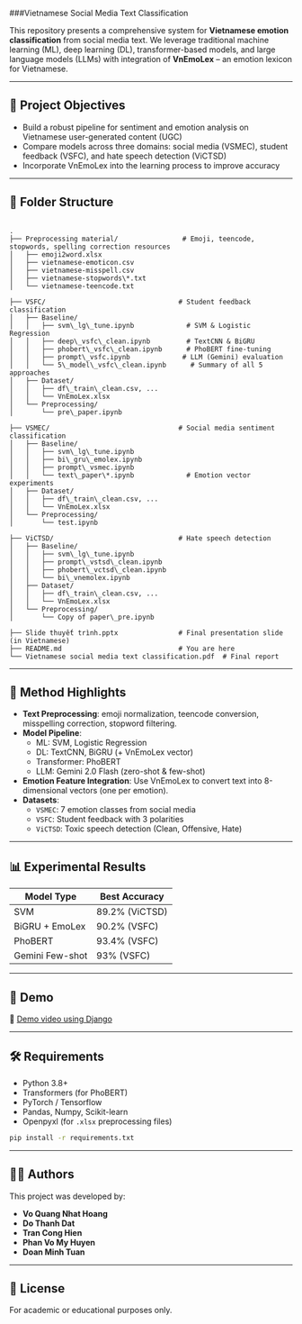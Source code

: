 ###Vietnamese Social Media Text Classification

This repository presents a comprehensive system for **Vietnamese emotion classification** from social media text. We leverage traditional machine learning (ML), deep learning (DL), transformer-based models, and large language models (LLMs) with integration of **VnEmoLex** – an emotion lexicon for Vietnamese.

---

## 🎯 Project Objectives

- Build a robust pipeline for sentiment and emotion analysis on Vietnamese user-generated content (UGC)
- Compare models across three domains: social media (VSMEC), student feedback (VSFC), and hate speech detection (ViCTSD)
- Incorporate VnEmoLex into the learning process to improve accuracy

---

## 📁 Folder Structure

```

.
├── Preprocessing material/                # Emoji, teencode, stopwords, spelling correction resources
│   ├── emoji2word.xlsx
│   ├── vietnamese-emoticon.csv
│   ├── vietnamese-misspell.csv
│   ├── vietnamese-stopwords\*.txt
│   └── vietnamese-teencode.txt

├── VSFC/                                 # Student feedback classification
│   ├── Baseline/
│   │   ├── svm\_lg\_tune.ipynb             # SVM & Logistic Regression
│   │   ├── deep\_vsfc\_clean.ipynb         # TextCNN & BiGRU
│   │   ├── phobert\_vsfc\_clean.ipynb      # PhoBERT fine-tuning
│   │   ├── prompt\_vsfc.ipynb             # LLM (Gemini) evaluation
│   │   └── 5\_model\_vsfc\_clean.ipynb      # Summary of all 5 approaches
│   ├── Dataset/
│   │   ├── df\_train\_clean.csv, ...
│   │   └── VnEmoLex.xlsx
│   └── Preprocessing/
│       └── pre\_paper.ipynb

├── VSMEC/                                # Social media sentiment classification
│   ├── Baseline/
│   │   ├── svm\_lg\_tune.ipynb
│   │   ├── bi\_gru\_emolex.ipynb
│   │   ├── prompt\_vsmec.ipynb
│   │   └── text\_paper\*.ipynb             # Emotion vector experiments
│   ├── Dataset/
│   │   ├── df\_train\_clean.csv, ...
│   │   └── VnEmoLex.xlsx
│   └── Preprocessing/
│       └── test.ipynb

├── ViCTSD/                               # Hate speech detection
│   ├── Baseline/
│   │   ├── svm\_lg\_tune.ipynb
│   │   ├── prompt\_vstsd\_clean.ipynb
│   │   ├── phobert\_vctsd\_clean.ipynb
│   │   └── bi\_vnemolex.ipynb
│   ├── Dataset/
│   │   ├── df\_train\_clean.csv, ...
│   │   └── VnEmoLex.xlsx
│   └── Preprocessing/
│       └── Copy of paper\_pre.ipynb

├── Slide thuyết trình.pptx               # Final presentation slide (in Vietnamese)
├── README.md                             # You are here
└── Vietnamese social media text classification.pdf  # Final report

````

---

## 🧠 Method Highlights

- **Text Preprocessing**: emoji normalization, teencode conversion, misspelling correction, stopword filtering.
- **Model Pipeline**:
  - ML: SVM, Logistic Regression
  - DL: TextCNN, BiGRU (+ VnEmoLex vector)
  - Transformer: PhoBERT
  - LLM: Gemini 2.0 Flash (zero-shot & few-shot)
- **Emotion Feature Integration**: Use VnEmoLex to convert text into 8-dimensional vectors (one per emotion).
- **Datasets**:
  - `VSMEC`: 7 emotion classes from social media
  - `VSFC`: Student feedback with 3 polarities
  - `ViCTSD`: Toxic speech detection (Clean, Offensive, Hate)

---

## 📊 Experimental Results

| Model Type | Best Accuracy |
|------------|---------------|
| SVM        | 89.2% (ViCTSD)|
| BiGRU + EmoLex | 90.2% (VSFC) |
| PhoBERT    | 93.4% (VSFC)  |
| Gemini Few-shot | 93% (VSFC) |

---

## 📎 Demo

🔗 [Demo video using Django](https://drive.google.com/drive/u/0/folders/1zIfNzn-w4r5RVcDAjDffU0qIgK9dvJ1j)

---

## 🛠 Requirements

- Python 3.8+
- Transformers (for PhoBERT)
- PyTorch / Tensorflow
- Pandas, Numpy, Scikit-learn
- Openpyxl (for `.xlsx` preprocessing files)

```bash
pip install -r requirements.txt
````

---

## 👨‍💻 Authors

This project was developed by:

* **Vo Quang Nhat Hoang**
* **Do Thanh Dat**
* **Tran Cong Hien**
* **Phan Vo My Huyen**
* **Doan Minh Tuan**

---

## 📌 License

For academic or educational purposes only.
